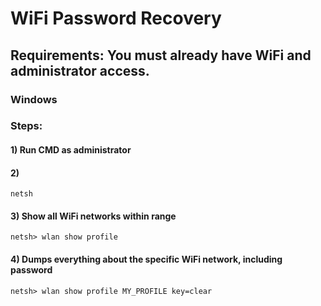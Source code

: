 # WiFi Password Recovery

## Requirements: You must already have WiFi and administrator access.

### Windows

### Steps:

#### 1) Run CMD as administrator

#### 2) 

    netsh

#### 3) Show all WiFi networks within range

    netsh> wlan show profile 

#### 4) Dumps everything about the specific WiFi network, including password

    netsh> wlan show profile MY_PROFILE key=clear 
